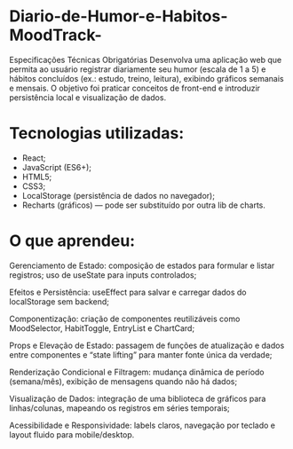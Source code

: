 # Diario-de-Humor-e-Habitos-MoodTrack-

Especificações Técnicas Obrigatórias
Desenvolva uma aplicação web que permita ao usuário registrar diariamente seu humor (escala de 1 a 5) e hábitos concluídos (ex.: estudo, treino, leitura), exibindo gráficos semanais e mensais. O objetivo foi praticar conceitos de front-end e introduzir persistência local e visualização de dados.

# Tecnologias utilizadas:

- React;
- JavaScript (ES6+);
- HTML5;
- CSS3;
- LocalStorage (persistência de dados no navegador);
- Recharts (gráficos) — pode ser substituído por outra lib de charts.

# O que aprendeu:

Gerenciamento de Estado: composição de estados para formular e listar registros; uso de useState para inputs controlados;

Efeitos e Persistência: useEffect para salvar e carregar dados do localStorage sem backend;

Componentização: criação de componentes reutilizáveis como MoodSelector, HabitToggle, EntryList e ChartCard;

Props e Elevação de Estado: passagem de funções de atualização e dados entre componentes e “state lifting” para manter fonte única da verdade;

Renderização Condicional e Filtragem: mudança dinâmica de período (semana/mês), exibição de mensagens quando não há dados;

Visualização de Dados: integração de uma biblioteca de gráficos para linhas/colunas, mapeando os registros em séries temporais;

Acessibilidade e Responsividade: labels claros, navegação por teclado e layout fluido para mobile/desktop.
